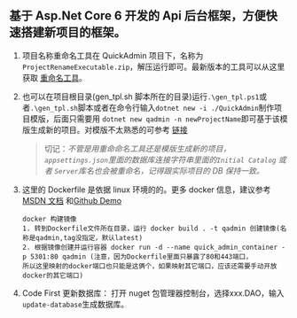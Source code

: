 ## 基于 Asp.Net Core 6 开发的 Api 后台框架，方便快速搭建新项目的框架。

1. 项目名称重命名工具在 QuickAdmin 项目下，名称为`ProjectRenameExecutable.zip`，解压运行即可。最新版本的工具可以从这里获取 [重命名工具](https://github.com/stwhh/ProjectRename 'ProjectRename')。
2. 也可以在项目根目录(gen_tpl.sh 脚本所在的目录)运行`.\gen_tpl.ps1`或者`.\gen_tpl.sh`脚本或者在命令行输入`dotnet new -i ./QuickAdmin`制作项目模版，后面只需要用 `dotnet new qadmin -n newProjectName`即可基于该模版生成新的项目。对模版不太熟悉的可参考 [链接](https://www.cnblogs.com/deepthought/p/11373537.html)

   > 切记：*不管是用重命命名工具还是模版生成新的项目，`appsettings.json`里面的数据库连接字符串里面的`Initial Catalog` 或者 `Server`库名也会被重命名，记得跟实际项目的 DB 保持一致。*

3. 这里的 Dockerfile 是依据 linux 环境的的。更多 docker 信息，建议参考[MSDN 文档](https://docs.microsoft.com/zh-cn/aspnet/core/host-and-deploy/docker/building-net-docker-images?view=aspnetcore-3.1) 和[Github Demo](https://github.com/dotnet/dotnet-docker/tree/master/samples/aspnetapp)

   ```
   docker 构建镜像
   1. 转到Dockerfile文件所在目录，运行 docker build . -t qadmin 创建镜像(名称是qadmin,tag没指定，默认latest)
   2. 根据镜像创建并运行容器 docker run -d --name quick_admin_container -p 5301:80 qadmin (注意，因为Dockerfile里面只暴露了80和443端口，
   所以这里映射的docker端口也只能是这俩个，如果映射其它端口，应该还需要手动开放docker的其它端口)
   ```

4. Code First 更新数据库： 打开 nuget 包管理器控制台，选择xxx.DAO，输入`update-database`生成数据库。
